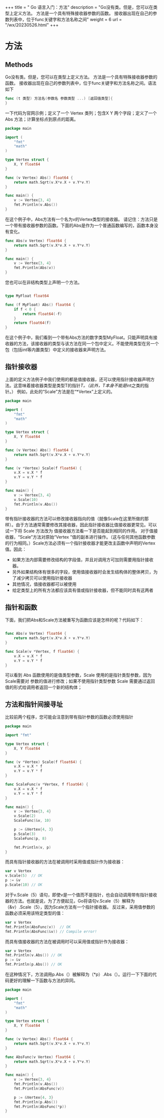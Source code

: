 +++
title = " Go 语言入门：方法"
description = "Go没有类。但是，您可以在类型上定义方法。 方法是一个具有特殊接收器参数的函数。 接收器出现在自己的参数列表中，位于func关键字和方法名称之间"
weight = 6
url = "/wx/20230526.html"
+++
# 方法
## Methods
Go没有类。但是，您可以在类型上定义方法。
方法是一个具有特殊接收器参数的函数。
接收器出现在自己的参数列表中，位于func关键字和方法名称之间。语法如下
```go
func (t 类型) 方法名(参数名 参数类型 ...) [返回值类型]{
}
```
一下代码为官网示例；定义了一个 Vertex 类列；包含X Y 两个字段；定义了一个Abs 方法；计算坐标点到原点的距离。
```go
package main

import (
	"fmt"
	"math"
)

type Vertex struct {
	X, Y float64
}

func (v Vertex) Abs() float64 {
	return math.Sqrt(v.X*v.X + v.Y*v.Y)
}

func main() {
	v := Vertex{3, 4}
	fmt.Println(v.Abs())
}

```
在这个例子中，Abs方法有一个名为v的Vertex类型的接收器。
请记住：方法只是一个带有接收器参数的函数。下面的Abs是作为一个普通函数编写的，函数本身没有变化。
```go
func Abs(v Vertex) float64 {
	return math.Sqrt(v.X*v.X + v.Y*v.Y)
}

func main() {
	v := Vertex{3, 4}
	fmt.Println(Abs(v))
}

```
您也可以在非结构类型上声明一个方法。
```go

type MyFloat float64

func (f MyFloat) Abs() float64 {
	if f < 0 {
		return float64(-f)
	}
	return float64(f)
}

```
在这个例子中，我们看到一个带有Abs方法的数字类型MyFloat。只能声明具有接收器的方法，该接收器的类型与该方法在同一个包中定义。不能使用类型在另一个包（包括int等内置类型）中定义的接收器来声明方法。
## 指针接收器
上面的定义方法例子中我们使用的都是值接收器，还可以使用指针接收器声明方法。这意味着接收器类型是类型T的指针*T。（此外，T本身不能是*int之类的指针。）
例如，此处的“Scale”方法是在“*Vertex”上定义的。
```go
package main

import (
	"fmt"
	"math"
)

type Vertex struct {
	X, Y float64
}

func (v Vertex) Abs() float64 {
	return math.Sqrt(v.X*v.X + v.Y*v.Y)
}

func (v *Vertex) Scale(f float64) {
	v.X = v.X * f
	v.Y = v.Y * f
}

func main() {
	v := Vertex{3, 4}
	v.Scale(10)
	fmt.Println(v.Abs())
}

```
带有指针接收器的方法可以修改接收器指向的值（就像Scale在这里所做的那样）。由于方法通常需要修改其接收器，因此指针接收器比值接收器更常见。可以试一下将 Scale 方法改为 值接收器方法看一下是否能起到相同的作用。
对于值接收器，“Scale”方法对原始“Vertex ”值的副本进行操作。（这与任何其他函数参数的行为相同。）Scale方法必须有一个指针接收器才能更改主函数中声明的Vertex值。因此：

- 如果方法内部需要修改结构的字段值，并且对调用方可加则需要用指针接收器。
- 另外如果结构体有很多的字段，使用值接收器时会发生结构体的整体拷贝，为了减少拷贝可以使用指针接收器
- 其他情况，值接收器都可以被使用
- 给定类型上的所有方法都应该具有值或指针接收器，但不能同时具有这两者
## 指针和函数
下面，我们把Abs和Scale方法被重写为函数应该是怎样的呢？代码如下：
```go

func Abs(v Vertex) float64 {
	return math.Sqrt(v.X*v.X + v.Y*v.Y)
}

func Scale(v *Vertex, f float64) {
	v.X = v.X * f
	v.Y = v.Y * f
}

```
可以看到 Abs 函数使用的是值类型参数，Scale 使用的是指针类型参数，因为Scale需要对 参数的值进行修改；如果不使用指针类型参数 Scale 需要通过返回值的形式给调用者返回一个新的结构体；
## 方法和指针间接寻址
比较前两个程序，您可能会注意到带有指针参数的函数必须使用指针
```go
package main

import "fmt"

type Vertex struct {
	X, Y float64
}

func (v *Vertex) Scale(f float64) {
	v.X = v.X * f
	v.Y = v.Y * f
}

func ScaleFunc(v *Vertex, f float64) {
	v.X = v.X * f
	v.Y = v.Y * f
}

func main() {
	v := Vertex{3, 4}
	v.Scale(2)
	ScaleFunc(&v, 10)

	p := &Vertex{4, 3}
	p.Scale(3)
	ScaleFunc(p, 8)

	fmt.Println(v, p)
}

```
而具有指针接收器的方法在被调用时采用值或指针作为接收器：
```go
var v Vertex
v.Scale(5)  // OK
p := &v
p.Scale(10) // OK
```
对于v.Scale（5）语句，即使v是一个值而不是指针，也会自动调用带有指针接收器的方法。也就是说，为了方便起见，Go将语句v.Scale（5）解释为（&v）.Scale（5），因为Scale方法有一个指针接收器。
反过来，采用值参数的函数必须采用该特定类型的值：
```go
var v Vertex
fmt.Println(AbsFunc(v))  // OK
fmt.Println(AbsFunc(&v)) // Compile error!
```
而具有值接收器的方法在被调用时可以采用值或指针作为接收器：
```go
var v Vertex
fmt.Println(v.Abs()) // OK
p := &v
fmt.Println(p.Abs()) // OK
```
在这种情况下，方法调用p.Abs（）被解释为（*p）.Abs（）。运行一下下面的代码更好的理解一下函数与方法的异同。
```go
package main

import (
	"fmt"
	"math"
)

type Vertex struct {
	X, Y float64
}

func (v Vertex) Abs() float64 {
	return math.Sqrt(v.X*v.X + v.Y*v.Y)
}

func AbsFunc(v Vertex) float64 {
	return math.Sqrt(v.X*v.X + v.Y*v.Y)
}

func main() {
	v := Vertex{3, 4}
	fmt.Println(v.Abs())
	fmt.Println(AbsFunc(v))

	p := &Vertex{4, 3}
	fmt.Println(p.Abs())
	fmt.Println(AbsFunc(*p))
}

```

## 

